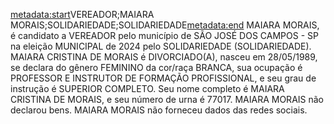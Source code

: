 <metadata:start>VEREADOR;MAIARA MORAIS;SOLIDARIEDADE;SOLIDARIEDADE<metadata:end>
MAIARA MORAIS, é candidato a VEREADOR pelo município de SÃO JOSÉ DOS CAMPOS - SP na eleição MUNICIPAL de 2024 pelo SOLIDARIEDADE (SOLIDARIEDADE). MAIARA CRISTINA DE MORAIS é DIVORCIADO(A), nasceu em 28/05/1989, se declara do gênero FEMININO da cor/raça BRANCA, sua ocupação é PROFESSOR E INSTRUTOR DE FORMAÇÃO PROFISSIONAL, e seu grau de instrução é SUPERIOR COMPLETO. Seu nome completo é MAIARA CRISTINA DE MORAIS, e seu número de urna é 77017.
MAIARA MORAIS não declarou bens.
MAIARA MORAIS não forneceu dados das redes sociais.